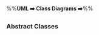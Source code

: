 <link rel="stylesheet" href="{{baseUrl}}/css/textbook.css">

<div class="website-content">

%%**UML :arrow_right: Class Diagrams :arrow_right:**%%

### Abstract Classes

<div id="main">

<include src="./what/topicPanel.md" />

</div>
</div>
